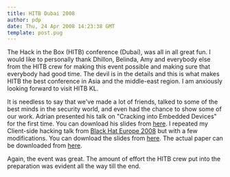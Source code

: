 ```yaml
---
title: HITB Dubai 2008
author: pdp
date: Thu, 24 Apr 2008 14:23:38 GMT
template: post.pug
---
```


The Hack in the Box (HITB) conference (Dubai), was all in all great fun. I would like to personally thank Dhillon, Belinda, Amy and everybody else from the HITB crew for making this event possible and making sure that everybody had good time. The devil is in the details and this is what makes HITB the best conference in Asia and the middle-east region. I am anxiously looking forward to visit HITB KL.

It is needless to say that we've made a lot of friends, talked to some of the best minds in the security world, and even had the chance to show some of our work. Adrian presented his talk on "Cracking into Embedded Devices" for the first time. You can download his slides from [here](/files/2008/04/cracking-into-embedded-devices-hitb-dubai-2008.pdf). I repeated my Client-side hacking talk from [Black Hat Europe 2008](/blog/black-hat-europe-2008/) but with a few modifications. You can download the slides from [here](/files/2008/04/Client-side-Security-Slides-HITB.pdf). The actual paper can be downloaded from [here](/blog/black-hat-europe-2008).

Again, the event was great. The amount of effort the HITB crew put into the preparation was evident all the way till the end.
